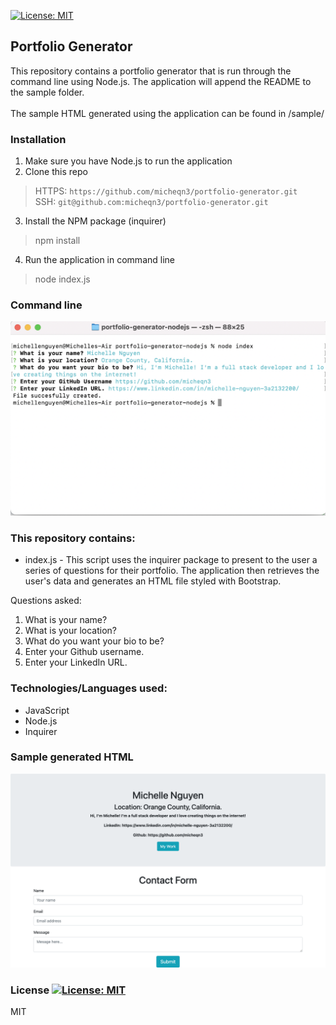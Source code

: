 [![License: MIT](https://img.shields.io/badge/License-MIT-yellow.svg)](https://opensource.org/licenses/MIT)
## Portfolio Generator 

This repository contains a portfolio generator that is run through the command line using Node.js. 
The application will append the README to the sample folder.<br> <br> The sample HTML generated using the application can be found in /sample/


### Installation 

1. Make sure you have Node.js to run the application
2. Clone this repo
> HTTPS: `https://github.com/micheqn3/portfolio-generator.git` <br>
> SSH: `git@github.com:micheqn3/portfolio-generator.git`
3. Install the NPM package (inquirer)
> npm install
4. Run the application in command line 
> node index.js
> 
### Command line 

![Command line](/Assets/terminal.png)

### This repository contains: 

  - index.js - This script uses the inquirer package to present to the user a series of questions for their portfolio. The 
  application then retrieves the user's data and generates an HTML file styled with Bootstrap.
  
  Questions asked:
  1. What is your name?
  2. What is your location?
  3. What do you want your bio to be?
  4. Enter your Github username.
  5. Enter your LinkedIn URL.

### Technologies/Languages used: 

  - JavaScript
  - Node.js
  - Inquirer

### Sample generated HTML

![Sample HTML](/Assets/sample-html.png)

### License [![License: MIT](https://img.shields.io/badge/License-MIT-yellow.svg)](https://opensource.org/licenses/MIT)

MIT 

